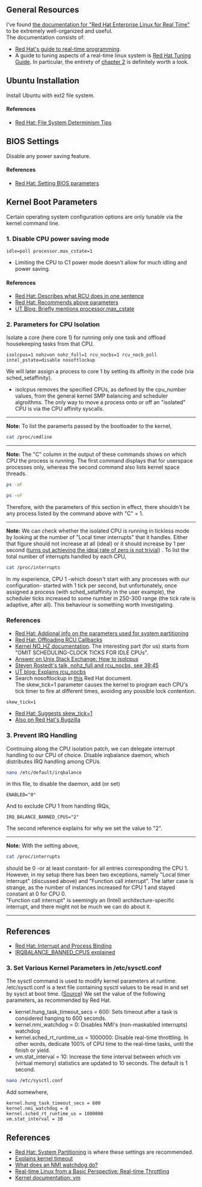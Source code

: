 ## General Resources
I've found [the documentation for "Red Hat Enterprise Linux for Real Time"](https://access.redhat.com/documentation/en-us/red_hat_enterprise_linux_for_real_time/7/) to be extremely well-organized and useful.   
The documentation consists of:  
* [Red Hat's guide to real-time programming](https://access.redhat.com/documentation/en-us/red_hat_enterprise_linux_for_real_time/7/html/reference_guide/pref-preface).
* A guide to tuning aspects of a real-time linux system is [Red Hat Tuning Guide](https://access.redhat.com/documentation/en-us/red_hat_enterprise_linux_for_real_time/7/html/tuning_guide/). In particular, the entirety of [chapter 2](https://access.redhat.com/documentation/en-us/red_hat_enterprise_linux_for_real_time/7/html/tuning_guide/chap-general_system_tuning#Using_the_Tuna_interface) is definitely worth a look.
## Ubuntu Installation
Install Ubuntu with ext2 file system.
#### References
* [Red Hat: File System Determinism Tips](https://access.redhat.com/documentation/en-us/red_hat_enterprise_linux_for_real_time/7/html/tuning_guide/file_system_determinism_tips)  
## BIOS Settings
Disable any power saving feature.
#### References
* [Red Hat: Setting BIOS parameters](https://access.redhat.com/documentation/en-US/Red_Hat_Enterprise_MRG/1.3/html/Realtime_Tuning_Guide/sect-Realtime_Tuning_Guide-General_System_Tuning-Setting_BIOS_parameters.html)
## Kernel Boot Parameters
Certain operating system configuration options are only tunable via the kernel command line.  
### 1. Disable CPU power saving mode
```
idle=poll processor.max_cstate=1
``` 
* Limiting the CPU to C1 power mode doesn't allow for much idling and power saving.  
#### References
* [Red Hat: Describes what RCU does in one sentence](https://access.redhat.com/solutions/2260151)   
* [Red Hat: Recommends above parameters](https://access.redhat.com/articles/65410)  
* [UT Blog: Briefly mentions processor.max_cstate](https://utcc.utoronto.ca/~cks/space/blog/linux/KernelRcuNocbsMeaning) 
### 2. Parameters for CPU Isolation
Isolate a core (here core 1) for running only one task and offload housekeeping tasks from that CPU. 
```
isolcpus=1 nohz=on nohz_full=1 rcu_nocbs=1 rcu_nocb_poll intel_pstate=disable nosoftlockup 
``` 
We will later assign a process to core 1 by setting its affinity in the code (via sched_setaffinity).
* isolcpus removes the specified CPUs, as defined by the cpu_number values, from the general kernel SMP balancing and scheduler algroithms. 
The only way to move a process onto or off an "isolated" CPU is via the CPU affinity syscalls.
___
**Note:** To list the paramerts passed by the bootloader to the kernel,
```bash
cat /proc/cmdline
``` 
___
**Note:** The "C" column in the output of these commands shows on which CPU the process is running. The first command displays that for userspace processes only, whereas the second command also lists kernel space threads.
```bash
ps -aF
``` 
```bash
ps -eF
``` 
Therefore, with the parameters of this section in effect, there shouldn't be any process listed by the command above with "C" = 1.
___
**Note:** We can check whether the isolated CPU is running in tickless mode by looking at the number of "Local timer interrupts" that it handles. Either that figure should not increase at all (ideal) or it should increase by 1 per second ([turns out achieving the ideal rate of zero is not trivial](https://lwn.net/Articles/659490/)) . To list the total number of interrupts handled by each CPU,
```bash
cat /proc/interrupts
``` 
In my experience, CPU 1 -which doesn't start with any processes with our configuration- started with 1 tick per second, but unfortunately, once assigned a process (with sched_setaffinity in the user example), the scheduler ticks increased to some number in 250-300 range (the tick rate is adaptive, after all). 
This behaviour is something worth investigating.
### References
* [Red Hat: Addional info on the parameters used for system partitioning](https://access.redhat.com/documentation/en-us/red_hat_enterprise_linux_for_real_time/7/html/tuning_guide/system_partitioning)
* [Red Hat: Offloading RCU Callbacks](https://access.redhat.com/documentation/en-us/red_hat_enterprise_linux_for_real_time/7/html/tuning_guide/offloading_rcu_callbacks)
* [Kernel NO_HZ documentation](https://www.kernel.org/doc/Documentation/timers/NO_HZ.txt). The interesting part (for us) starts from "OMIT SCHEDULING-CLOCK TICKS FOR IDLE CPUs".
* [Answer on Unix Stack Exchange: How to isolcpus](https://unix.stackexchange.com/questions/326579/how-to-ensure-exclusive-cpu-availability-for-a-running-process)  
* [Steven Rostedt's talk, nohz_full and rcu_nocbs, see 39:45](https://www.youtube.com/watch?v=wAX3jOHHhn0&t=2306s)  
* [UT blog: Explains rcu_nocbs](https://utcc.utoronto.ca/~cks/space/blog/linux/KernelRcuNocbsMeaning)  
* Search nosoftlockup in [this](https://access.redhat.com/sites/default/files/attachments/201501-perf-brief-low-latency-tuning-rhel7-v1.1.pdf) Red Hat document.   
The skew_tick=1 parameter causes the kernel to program each CPU's tick timer to fire at different times, avoiding any possible lock contention.
```
skew_tick=1 
```
* [Red Hat: Suggests skew_tick=1](https://access.redhat.com/documentation/en-us/red_hat_enterprise_linux_for_real_time/7/html/tuning_guide/reduce_cpu_performance_spikes)
* [Also on Red Hat's Bugzilla](https://bugzilla.redhat.com/show_bug.cgi?id=1451073)
### 3. Prevent IRQ Handling
Continuing along the CPU isolation patch, we can delegate interrupt handling to our CPU of choice.
Disable irqbalance daemon, which distributes IRQ handling among CPUs.
```bash
nano /etc/default/irqbalance
```
in this file, to disable the daemon, add (or set)
```
ENABLED="0"
```
And to exclude CPU 1 from handling IRQs,
```
IRQ_BALANCE_BANNED_CPUS="2"
```
The second reference explains for why we set the value to "2".
___
**Note:** With the setting above,
```bash
cat /proc/interrupts
``` 
should be 0 -or at least constant- for all entries corresponding the CPU 1. However, in my setup there has been two exceptions, namely "Local timer interrupt" (discussed above) and "Function call interrupt". The latter case is strange, as the number of instances increased for CPU 1 and stayed constant at 0 for CPU 0.    
"Function call interrupt" is seemingly an (Intel) architecture-specific interrupt, and there might not be much we can do about it.
___
## References
* [Red Hat: Interrupt and Process Binding](https://access.redhat.com/documentation/en-us/red_hat_enterprise_linux_for_real_time/7/html/tuning_guide/interrupt_and_process_binding)
* [IRQBALANCE_BANNED_CPUS explained](https://fordodone.com/2015/04/30/irqbalance_banned_cpus-explained-and-working-on-ubuntu-14-04/)
### 3. Set Various Kernel Parameters in /etc/sysctl.conf  
The sysctl command is used to modify kernel parameters at runtime. /etc/sysctl.conf is a text file containing sysctl values to be read in and set by sysct at boot time. ([Source](https://www.cyberciti.biz/faq/linux-kernel-etcsysctl-conf-security-hardening/))
We set the value of the following parameters, as recommended by Red Hat.
* kernel.hung_task_timeout_secs = 600: Sets timeout after a task is considered hanging to 600 seconds.
* kernel.nmi_watchdog = 0: Disables NMI's (non-maskabled interrupts) watchdog
* kernel.sched_rt_runtime_us = 1000000: Disable real-time throttling. In other words, dedicate 100% of CPU time to the real-time tasks, until the finish or yield.
* vm.stat_interval = 10: Increase the time interval between which vm (virtual memory) statistics are updated to 10 seconds. The default
is 1 second.
```bash
nano /etc/sysctl.conf
``` 
Add somewhere,
```
kernel.hung_task_timeout_secs = 600
kernel.nmi_watchdog = 0
kernel.sched_rt_runtime_us = 1000000
vm.stat_interval = 10
``` 
## References
* [Red Hat: System Partitioning](https://access.redhat.com/documentation/en-us/red_hat_enterprise_linux_for_real_time/7/html/tuning_guide/system_partitioning) is where these settings are recommended.
* [Explains kernel timeout](https://www.nico.schottelius.org/blog/reboot-linux-if-task-blocked-for-more-than-n-seconds/)
* [What does an NMI watchdog do?](https://unix.stackexchange.com/questions/353895/should-i-disable-nmi-watchdog-permanently-or-not)
* [Real-time Linux from a Basic Perspective: Real-time Throttling](http://linuxrealtime.org/index.php/Basic_Linux_from_a_Real-Time_Perspective)
* [Kernel documentation: vm](https://www.kernel.org/doc/Documentation/sysctl/vm.txt)







